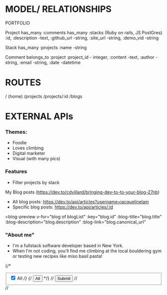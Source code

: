 # MODEL/ RELATIONSHIPS
PORTFOLIO

Project
has_many :comments
has_many :stacks (Ruby on rails, JS PostGres)
:id, :description -text, :github_url -string, :site_url -string, :demo_vid -string

Stack
has_many :projects
:name -string

Comment
belongs_to :project
  :project_id - integer, :content -text, :author -string, :email -string, :date -datetime

# ROUTES
/ (home)
/projects
/projects/:id
/blogs

# EXTERNAL APIs

### Themes:
- Foodie
- Loves climbing
- Digital marketer
- Visual (with many pics)


### Features
- Filter projects by stack

My Blog posts
(https://dev.to/cdvillard/bringing-dev-to-to-your-blog-27nb)
- All blog posts: https://dev.to/api/articles?username=jacquelinelam
- Specific blog posts: https://dev.to/api/articles/:id
<!-- The v-for creates an instance of each "blog-preview" component
for each "blog" in the "blogList" we got earlier,
and attaches each property from the "blog" to an associated property
of the "blog-preview" component. Kind of like connect-the-dots.
If you want to learn more about Vue components and props, start with
the Vue documentation at https://vuejs.org/v2/guide/components.html -->
<blog-preview v-for="blog of blogList"
  :key="blog.id"
  :blog-title="blog.title"
  :blog-description="blog.description"
  :blog-link="blog.canonical_url"
></blog-preview>


### "About me"
* I'm a fullstack software developer based in New York.
* When I'm not coding, you'll find me climbing at the local bouldering gym or testing new recipes like miso basil pasta!


{/* <form onSubmit={this.handleOnSubmit}>
          <fieldset>
            <label className="btn btn-outline-secondary active">
              <input type="checkbox" checked="" aria-pressed="true" /> All
            </label> */}
    {/* <button type="button" id="allBtn" className="btn btn-outline-primary btn-sm active" aria-pressed="true" >
          All
        </button> */}
        // <input type="submit" />
        //   </fieldset>
        // </form>
